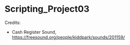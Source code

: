 # Scripting_Project03


Credits:
- Cash Register Sound, https://freesound.org/people/kiddpark/sounds/201159/

